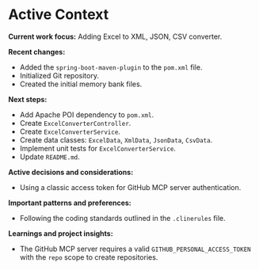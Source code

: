 # Active Context

**Current work focus:** Adding Excel to XML, JSON, CSV converter.

**Recent changes:**

*   Added the `spring-boot-maven-plugin` to the `pom.xml` file.
*   Initialized Git repository.
*   Created the initial memory bank files.

**Next steps:**

*   Add Apache POI dependency to `pom.xml`.
*   Create `ExcelConverterController`.
*   Create `ExcelConverterService`.
*   Create data classes: `ExcelData`, `XmlData`, `JsonData`, `CsvData`.
*   Implement unit tests for `ExcelConverterService`.
*   Update `README.md`.

**Active decisions and considerations:**

*   Using a classic access token for GitHub MCP server authentication.

**Important patterns and preferences:**

*   Following the coding standards outlined in the `.clinerules` file.

**Learnings and project insights:**

*   The GitHub MCP server requires a valid `GITHUB_PERSONAL_ACCESS_TOKEN` with the `repo` scope to create repositories.
